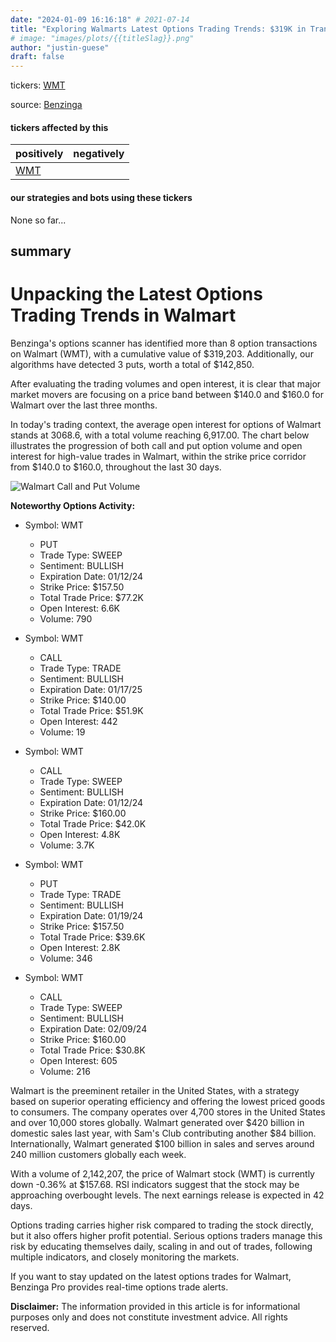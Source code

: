 ```yaml
---
date: "2024-01-09 16:16:18" # 2021-07-14
title: "Exploring Walmarts Latest Options Trading Trends: $319K in Transactions Uncovered"
# image: "images/plots/{{titleSlag}}.png"
author: "justin-guese"
draft: false
---
```

tickers: <a href='https://finance.yahoo.com/quote/WMT' target='_blank'>WMT</a> 

source: <a href='https://www.benzinga.com/markets/options/24/01/36560137/unpacking-the-latest-options-trading-trends-in-walmart' target='_blank'>Benzinga</a>

#### tickers affected by this

| positively | negatively |
|------------|------------
| <a href='https://finance.yahoo.com/quote/WMT' target='_blank'>WMT</a> |  |

#### our strategies and bots using these tickers

None so far...

## summary

# Unpacking the Latest Options Trading Trends in Walmart

Benzinga's options scanner has identified more than 8 option transactions on Walmart (WMT), with a cumulative value of $319,203. Additionally, our algorithms have detected 3 puts, worth a total of $142,850.

After evaluating the trading volumes and open interest, it is clear that major market movers are focusing on a price band between $140.0 and $160.0 for Walmart over the last three months.

In today's trading context, the average open interest for options of Walmart stands at 3068.6, with a total volume reaching 6,917.00. The chart below illustrates the progression of both call and put option volume and open interest for high-value trades in Walmart, within the strike price corridor from $140.0 to $160.0, throughout the last 30 days.

![Walmart Call and Put Volume](https://www.benzinga.com/assets/images/story/2024/01/Unpacking_the_Latest_Options_Trading_Trends_in_Walmart_Chart.jpg)

**Noteworthy Options Activity:**

- Symbol: WMT
  - PUT
  - Trade Type: SWEEP
  - Sentiment: BULLISH
  - Expiration Date: 01/12/24
  - Strike Price: $157.50
  - Total Trade Price: $77.2K
  - Open Interest: 6.6K
  - Volume: 790

- Symbol: WMT
  - CALL
  - Trade Type: TRADE
  - Sentiment: BULLISH
  - Expiration Date: 01/17/25
  - Strike Price: $140.00
  - Total Trade Price: $51.9K
  - Open Interest: 442
  - Volume: 19

- Symbol: WMT
  - CALL
  - Trade Type: SWEEP
  - Sentiment: BULLISH
  - Expiration Date: 01/12/24
  - Strike Price: $160.00
  - Total Trade Price: $42.0K
  - Open Interest: 4.8K
  - Volume: 3.7K

- Symbol: WMT
  - PUT
  - Trade Type: TRADE
  - Sentiment: BULLISH
  - Expiration Date: 01/19/24
  - Strike Price: $157.50
  - Total Trade Price: $39.6K
  - Open Interest: 2.8K
  - Volume: 346

- Symbol: WMT
  - CALL
  - Trade Type: SWEEP
  - Sentiment: BULLISH
  - Expiration Date: 02/09/24
  - Strike Price: $160.00
  - Total Trade Price: $30.8K
  - Open Interest: 605
  - Volume: 216

Walmart is the preeminent retailer in the United States, with a strategy based on superior operating efficiency and offering the lowest priced goods to consumers. The company operates over 4,700 stores in the United States and over 10,000 stores globally. Walmart generated over $420 billion in domestic sales last year, with Sam's Club contributing another $84 billion. Internationally, Walmart generated $100 billion in sales and serves around 240 million customers globally each week.

With a volume of 2,142,207, the price of Walmart stock (WMT) is currently down -0.36% at $157.68. RSI indicators suggest that the stock may be approaching overbought levels. The next earnings release is expected in 42 days.

Options trading carries higher risk compared to trading the stock directly, but it also offers higher profit potential. Serious options traders manage this risk by educating themselves daily, scaling in and out of trades, following multiple indicators, and closely monitoring the markets.

If you want to stay updated on the latest options trades for Walmart, Benzinga Pro provides real-time options trade alerts.

**Disclaimer:** The information provided in this article is for informational purposes only and does not constitute investment advice. All rights reserved.